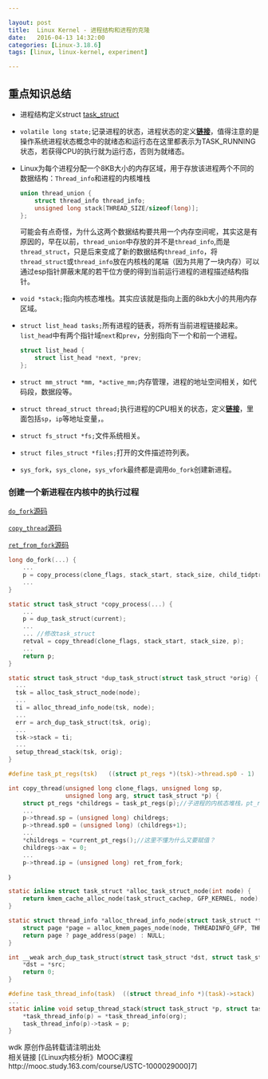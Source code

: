 ```yaml
---

layout: post
title:  Linux Kernel - 进程结构和进程的克隆
date:   2016-04-13 14:32:00
categories: [Linux-3.18.6]
tags: [linux, linux-kernel, experiment]

---
```


## 重点知识总结
- 进程结构定义struct [task_struct][1]
- `volatile long state;`记录进程的状态，进程状态的定义[**链接**][2]，值得注意的是操作系统进程状态概念中的就绪态和运行态在这里都表示为TASK_RUNNING状态，若获得CPU的执行就为运行态，否则为就绪态。
- Linux为每个进程分配一个8KB大小的内存区域，用于存放该进程两个不同的数据结构：`Thread_info`和进程的内核堆栈

    ``` C
    union thread_union {
    	struct thread_info thread_info;
    	unsigned long stack[THREAD_SIZE/sizeof(long)];
    };
    ```

    可能会有点奇怪，为什么这两个数据结构要共用一个内存空间呢，其实这是有原因的，早在以前，`thread_union`中存放的并不是`thread_info`,而是`thread_struct`，只是后来变成了新的数据结构`thread_info`，将`thread_struct`或`thread_info`放在内核栈的尾端（因为共用了一块内存）可以通过esp指针屏蔽末尾的若干位方便的得到当前运行进程的进程描述结构指针。

- `void *stack;`指向内核态堆栈。其实应该就是指向上面的8kb大小的共用内存区域。
- `struct list_head tasks;`所有进程的链表，将所有当前进程链接起来。`list_head`中有两个指针域`next`和`prev`，分别指向下一个和前一个进程。

    ``` C
    struct list_head {
        struct list_head *next, *prev;
    };
    ```

- `struct mm_struct *mm, *active_mm;`内存管理，进程的地址空间相关，如代码段，数据段等。
- `struct thread_struct thread;`执行进程的CPU相关的状态，定义[**链接**][3]，里面包括`sp`，`ip`等地址变量，。
- `struct fs_struct *fs;`文件系统相关。
- `struct files_struct *files;`打开的文件描述符列表。
- `sys_fork`，`sys_clone`，`sys_vfork`最终都是调用`do_fork`创建新进程。

### 创建一个新进程在内核中的执行过程
[`do_fork`源码][4]

[`copy_thread`源码][5]

[`ret_from_fork`源码][6]

``` C
long do_fork(...) {
    ...
    p = copy_process(clone_flags, stack_start, stack_size, child_tidptr, NULL, trace);
    ...
}

static struct task_struct *copy_process(...) {
    ...
    p = dup_task_struct(current);
    ...
    ... //修改task_struct
    retval = copy_thread(clone_flags, stack_start, stack_size, p);
    ...
    return p;
}

static struct task_struct *dup_task_struct(struct task_struct *orig) {
  ...
  tsk = alloc_task_struct_node(node);
  ...
  ti = alloc_thread_info_node(tsk, node);
  ...
  err = arch_dup_task_struct(tsk, orig);
  ...
  tsk->stack = ti;
  ...
  setup_thread_stack(tsk, orig);
}

#define task_pt_regs(tsk)	((struct pt_regs *)(tsk)->thread.sp0 - 1)

int copy_thread(unsigned long clone_flags, unsigned long sp,
                unsigned long arg, struct task_struct *p) {
    struct pt_regs *childregs = task_pt_regs(p);//子进程的内核态堆栈，pt_regs就是栈底内容的容器，这里是找到栈底内容的地址赋值给childregs。
    ...
    p->thread.sp = (unsigned long) childregs;
    p->thread.sp0 = (unsigned long) (childregs+1);
    ...
    *childregs = *current_pt_regs();//这里不懂为什么又要赋值？
    childregs->ax = 0;
    ...
    p->thread.ip = (unsigned long) ret_from_fork;

｝

static inline struct task_struct *alloc_task_struct_node(int node) {
    return kmem_cache_alloc_node(task_struct_cachep, GFP_KERNEL, node);
}

static struct thread_info *alloc_thread_info_node(struct task_struct *tsk, int node) {
    struct page *page = alloc_kmem_pages_node(node, THREADINFO_GFP, THREAD_SIZE_ORDER);
    return page ? page_address(page) : NULL;
}

int __weak arch_dup_task_struct(struct task_struct *dst, struct task_struct *src) {
    *dst = *src;
    return 0;
}

#define task_thread_info(task)	((struct thread_info *)(task)->stack)
...
static inline void setup_thread_stack(struct task_struct *p, struct task_struct *org) {
    *task_thread_info(p) = *task_thread_info(org);
    task_thread_info(p)->task = p;
}
```


wdk 原创作品转载请注明出处  
相关链接 [《Linux内核分析》MOOC课程http://mooc.study.163.com/course/USTC-1000029000]7]

[1]: http://codelab.shiyanlou.com/xref/linux-3.18.6/include/linux/sched.h#task_struct
[2]: http://codelab.shiyanlou.com/xref/linux-3.18.6/include/linux/sched.h#203
[3]: http://codelab.shiyanlou.com/xref/linux-3.18.6/arch/x86/include/asm/processor.h#thread_struct
[4]: http://codelab.shiyanlou.com/xref/linux-3.18.6/kernel/fork.c#do_fork
[5]: http://codelab.shiyanlou.com/xref/linux-3.18.6/arch/x86/kernel/process_32.c#copy_thread
[6]: http://codelab.shiyanlou.com/xref/linux-3.18.6/arch/x86/kernel/entry_32.S#290
[7]: http://mooc.study.163.com/course/USTC-1000029000
